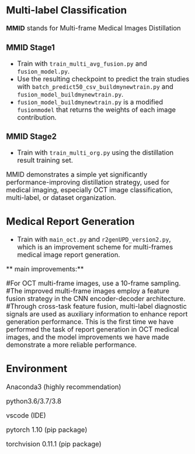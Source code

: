 <font size="4">






## Multi-label Classification

**MMID** stands for Multi-frame Medical Images Distillation

### MMID Stage1

- Train with `train_multi_avg_fusion.py` and `fusion_model.py`.
- Use the resulting checkpoint to predict the train studies with `batch_predict50_csv_buildmynewtrain.py` and `fusion_model_buildmynewtrain.py`.
- `fusion_model_buildmynewtrain.py` is a modified `fusionmodel` that returns the weights of each image contribution.

### MMID Stage2

- Train with `train_multi_org.py` using the distillation result training set.


MMID demonstrates a simple yet significantly performance-improving distillation strategy, used for medical imaging, especially OCT image classification, multi-label, or dataset organization.

## Medical Report Generation

- Train with `main_oct.py` and `r2genUPD_version2.py`, which is an improvement scheme for multi-frames medical image report generation.

** main improvements:**

#For OCT multi-frame images, use a 10-frame sampling.
#The improved multi-frame images employ a feature fusion strategy in the CNN encoder-decoder architecture.
#Through cross-task feature fusion, multi-label diagnostic signals are used as auxiliary information to enhance report generation performance.
This is the first time we have performed the task of report generation in OCT medical images, and the model improvements we have made demonstrate a more reliable performance.



## Environment
Anaconda3 (highly recommendation)

python3.6/3.7/3.8

vscode (IDE)

pytorch 1.10 (pip package)

torchvision 0.11.1 (pip package)



</font>
